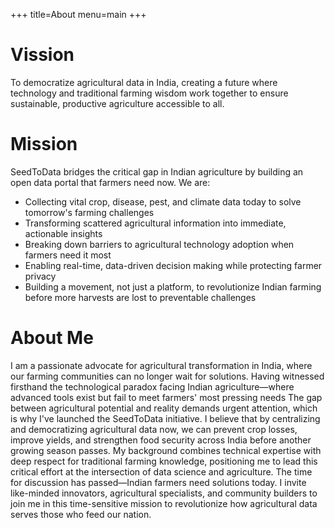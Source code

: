 +++
title=About
menu=main
+++
# Vission
To democratize agricultural data in India, creating a future where technology and traditional farming wisdom work together to ensure sustainable, productive agriculture accessible to all.

# Mission
SeedToData bridges the critical gap in Indian agriculture by building an open data portal that farmers need now. We are:

- Collecting vital crop, disease, pest, and climate data today to solve tomorrow's farming challenges
- Transforming scattered agricultural information into immediate, actionable insights
- Breaking down barriers to agricultural technology adoption when farmers need it most
- Enabling real-time, data-driven decision making while protecting farmer privacy
- Building a movement, not just a platform, to revolutionize Indian farming before more harvests are lost to preventable challenges

# About Me
I am a passionate advocate for agricultural transformation in India, where our farming communities can no longer wait for solutions. Having witnessed firsthand the technological paradox facing Indian agriculture—where advanced tools exist but fail to meet farmers' most pressing needs
The gap between agricultural potential and reality demands urgent attention, which is why I've launched the SeedToData initiative. I believe that by centralizing and democratizing agricultural data now, we can prevent crop losses, improve yields, and strengthen food security across India before another growing season passes. My background combines technical expertise with deep respect for traditional farming knowledge, positioning me to lead this critical effort at the intersection of data science and agriculture.
The time for discussion has passed—Indian farmers need solutions today. I invite like-minded innovators, agricultural specialists, and community builders to join me in this time-sensitive mission to revolutionize how agricultural data serves those who feed our nation.